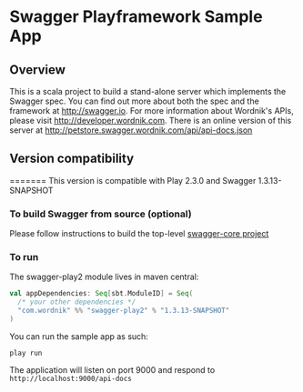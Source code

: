 # Swagger Playframework Sample App

## Overview
This is a scala project to build a stand-alone server which implements the Swagger spec.  You can find out 
more about both the spec and the framework at http://swagger.io.  For more information 
about Wordnik's APIs, please visit http://developer.wordnik.com.  There is an online version of this
server at http://petstore.swagger.wordnik.com/api/api-docs.json

## Version compatibility
=======
This version is compatible with Play 2.3.0 and Swagger 1.3.13-SNAPSHOT

### To build Swagger from source (optional)
Please follow instructions to build the top-level [swagger-core project](https://github.com/swagger-api/swagger-core)

### To run
The swagger-play2 module lives in maven central:

```scala
val appDependencies: Seq[sbt.ModuleID] = Seq(
  /* your other dependencies */
  "com.wordnik" %% "swagger-play2" % "1.3.13-SNAPSHOT"
)
```

You can run the sample app as such:

````
play run
````

The application will listen on port 9000 and respond to `http://localhost:9000/api-docs`
